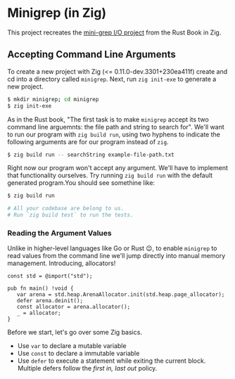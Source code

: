# Minigrep (in Zig)

This project recreates the
[mini-grep I/O project](https://doc.rust-lang.org/book/ch12-01-accepting-command-line-arguments.html)
from the Rust Book in Zig.

## Accepting Command Line Arguments

To create a new project with Zig (<= 0.11.0-dev.3301+230ea411f) create and cd
into a directory called `minigrep`. Next, run `zig init-exe` to generate a new
project.

```sh
$ mkdir minigrep; cd minigrep
$ zig init-exe
```

As in the Rust book, "The first task is to make `minigrep` accept its two
command line arguemnts: the file path and string to search for". We'll want to
run our program with `zig build run`, using two hyphens to indicate the
following arguments are for our program instead of `zig`.

```sh
$ zig build run -- searchString example-file-path.txt
```

Right now our program won't accept any argument. We'll have to implement that
functionality ourselves. Try running `zig build run` with the default generated
program.You should see somethine like:

```sh
$ zig build run

# All your codebase are belong to us.
# Run `zig build test` to run the tests.
```

### Reading the Argument Values

Unlike in higher-level languages like Go or Rust 😉, to enable `minigrep` to
read values from the command line we'll jump directly into manual memory
management. Introducing, allocators!

```zig
const std = @import("std");

pub fn main() !void {
   var arena = std.heap.ArenaAllocator.init(std.heap.page_allocator);
   defer arena.deinit();
   const allocator = arena.allocator();
   _ = allocator;
}
```

Before we start, let's go over some Zig basics.

- Use `var` to declare a mutable variable
- Use `const` to declare a immutable variable
- Use `defer` to execute a statement while exiting the current block. Multiple
  defers follow the _first in, last out_ policy.

